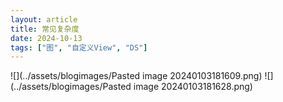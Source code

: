 ```yaml
---
layout: article
title: 常见复杂度
date: 2024-10-13
tags: ["图", "自定义View", "DS"]
---
```

 

![](../assets/blogimages/Pasted image 20240103181609.png)
![](../assets/blogimages/Pasted image 20240103181628.png)


